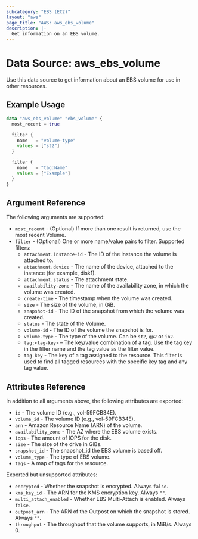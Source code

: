 ```yaml
---
subcategory: "EBS (EC2)"
layout: "aws"
page_title: "AWS: aws_ebs_volume"
description: |-
  Get information on an EBS volume.
---
```


# Data Source: aws_ebs_volume

Use this data source to get information about an EBS volume for use in other
resources.

## Example Usage

```terraform
data "aws_ebs_volume" "ebs_volume" {
  most_recent = true

  filter {
    name   = "volume-type"
    values = ["st2"]
  }

  filter {
    name   = "tag:Name"
    values = ["Example"]
  }
}
```

## Argument Reference

The following arguments are supported:

* `most_recent` - (Optional) If more than one result is returned, use the most recent Volume.
* `filter` - (Optional) One or more name/value pairs to filter. Supported filters:
  * `attachment.instance-id` - The ID of the instance the volume is attached to.
  * `attachment.device` - The name of the device, attached to the instance (for example, disk1).
  * `attachment.status` - The attachment state.
  * `availability-zone` - The name of the availability zone, in which the volume was created.
  * `create-time` - The timestamp when the volume was created.
  * `size` - The size of the volume, in GiB.
  * `snapshot-id` - The ID of the snapshot from which the volume was created.
  * `status` - The state of the Volume.
  * `volume-id` - The ID of the volume the snapshot is for.
  * `volume-type` - The type of the volume. Can be `st2`, `gp2` or `io2`.
  * `tag:<tag-key>` – The key/value combination of a tag. Use the tag key in the filter name and the tag value as the filter value. 
  * `tag-key` - The key of a tag assigned to the resource. This filter is used to find all tagged resources with the specific key tag and any tag value.

## Attributes Reference

In addition to all arguments above, the following attributes are exported:

* `id` - The volume ID (e.g., vol-59FCB34E).
* `volume_id` - The volume ID (e.g., vol-59FCB34E).
* `arn` - Amazon Resource Name (ARN) of the volume.
* `availability_zone` - The AZ where the EBS volume exists.
* `iops` - The amount of IOPS for the disk.
* `size` - The size of the drive in GiBs.
* `snapshot_id` - The snapshot_id the EBS volume is based off.
* `volume_type` - The type of EBS volume.
* `tags` - A map of tags for the resource.

Exported but unsupported attributes:

* `encrypted` - Whether the snapshot is encrypted. Always `false`.
* `kms_key_id` - The ARN for the KMS encryption key. Always `""`.
* `multi_attach_enabled` - Whether EBS Multi-Attach is enabled. Always `false`.
* `outpost_arn` - The ARN of the Outpost on which the snapshot is stored. Always `""`.
* `throughput` - The throughput that the volume supports, in MiB/s. Always 0.
